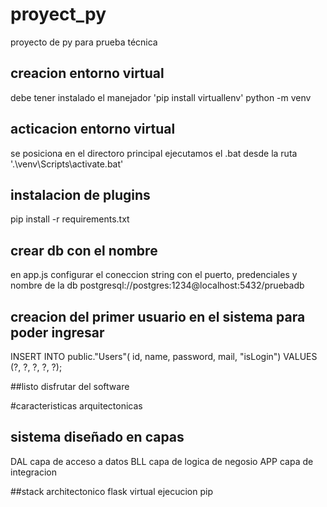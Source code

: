 # proyect_py
proyecto de py para prueba técnica 

## creacion entorno virtual
  debe tener instalado el manejador 'pip install virtuallenv'
  python -m venv

## acticacion entorno virtual
  se posiciona en el directoro principal
  ejecutamos el .bat desde la ruta '.\venv\Scripts\activate.bat'
  
## instalacion de plugins
  pip install -r requirements.txt
  
## crear db con el nombre 
  en app.js configurar el coneccion string con el puerto, predenciales y nombre de la db
  postgresql://postgres:1234@localhost:5432/pruebadb
  
## creacion del primer usuario en el sistema para poder ingresar
  INSERT INTO public."Users"(
	id, name, password, mail, "isLogin")
	VALUES (?, ?, ?, ?, ?);
  
##listo disfrutar del software

#caracteristicas arquitectonicas

## sistema diseñado en capas
  DAL capa de acceso a datos
  BLL capa de logica de negosio
  APP capa de integracion

##stack architectonico
  flask 
  virtual ejecucion pip
